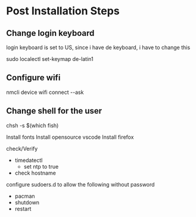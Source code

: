 # Post Installation Steps

## Change login keyboard

login keyboard is set to US, since i have de keyboard, i have to change this

sudo localectl set-keymap de-latin1

## Configure wifi

nmcli device wifi connect <nameOftheSiD> --ask

## Change shell for the user

chsh -s $(which fish)

Install fonts
Install opensource vscode
Install firefox

check/Verify

- timedatectl
    - set ntp to true
- check hostname

configure sudoers.d to allow the following without password

- pacman
- shutdown
- restart
